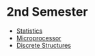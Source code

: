 # 2nd Semester

- [Statistics](https://github.com/sthsuyash/CSIT_Labs/tree/main/2nd_Semester/Statistics-I)
- [Microprocessor](https://github.com/sthsuyash/CSIT_Labs/tree/main/2nd_Semester/Assembly_programming)
- [Discrete Structures](https://github.com/sthsuyash/CSIT_Labs/tree/main/2nd_Semester/DS_lab)
